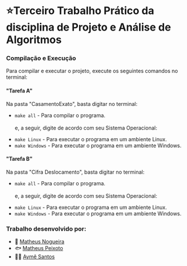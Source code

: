 <h1>⭐Terceiro Trabalho Prático da disciplina de Projeto e Análise de Algoritmos</h1>

<h3>Compilação e Execução</h3>
  <p>Para compilar e executar o projeto, execute os seguintes comandos no terminal:</p>

  <h4>"Tarefa A"</h4>
  <p>Na pasta "CasamentoExato", basta digitar no terminal:</p>
    <ul>
        <li><code>make all</code> - Para compilar o programa.</li>
      <br>e, a seguir, digite de acordo com seu Sistema Operacional:
        <p>
          <li><code>make Linux</code> - Para executar o programa em um ambiente Linux.</li>
          <li><code>make Windows</code> - Para executar o programa em um ambiente Windows.</li>
        </p>
    </ul>
  <h4>"Tarefa B"</h4>
  <p>Na pasta "Cifra Deslocamento", basta digitar no terminal:</p>
    <ul>
        <li><code>make all</code> - Para compilar o programa.</li>
      <br>e, a seguir, digite de acordo com seu Sistema Operacional:
        <p>
          <li><code>make Linux</code> - Para executar o programa em um ambiente Linux.</li>
          <li><code>make Windows</code> - Para executar o programa em um ambiente Windows.</li>
        </p>
    </ul>

<h3>Trabalho desenvolvido por:</h3>

  - 🥑 [Matheus Nogueira](https://github.com/MatheusNogueiraUfv)
  - 🐟 [Matheus Peixoto](https://github.com/MatheusPxt21)
  - 🧚‍♀️ [Aymê Santos](https://github.com/aymesantos)
